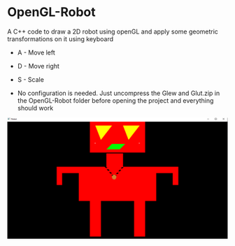 # OpenGL-Robot
 A C++ code to draw a 2D robot using openGL and apply some geometric transformations on it using keyboard
 
- A - Move left
- D - Move right
- S - Scale

- No configuration is needed. Just uncompress the Glew and Glut.zip in the OpenGL-Robot folder before opening the project and everything should work


![](PreviewImage.png)

